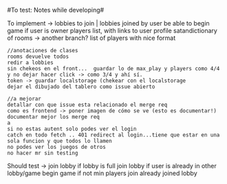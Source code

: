 #To test: Notes while developing#

To implement ->
	lobbies to join | lobbies joined by user
	be able to begin game if user is owner
	players list, with links to user profile
	satandictionary of rooms -> another branch?	
	list of players with nice format
	
	//anotaciones de clases
	rooms devuelve todos
	redir a lobbies
	sin chekeos en el front...  guardar lo de max_play y players como 4/4 y no dejar hacer click -> como 3/4 y ahí sí.
	token -> guardar localstorage (chekear con el localstorage 
	dejar el dibujado del tablero como issue abierto
	
	//a mejorar
	detallar con que issue esta relacionado el merge req
	como es frontend -> poner imagen de cómo se ve (esto es documentar!)
	documentar mejor los merge req
	a
	si no estas autent solo podes ver el login
	catch en todo fetch .. 401 redirect al login...tiene que estar en una sola funcion y que todos lo llamen
	no podes ver los juegos de otros
	no hacer mr sin testing



Should test ->
	join lobby if lobby is full
	join lobby if user is already in other lobby/game
	begin game if not min players
	join already joined lobby	
